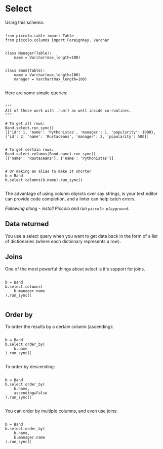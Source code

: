 # Select

Using this schema:

<pre><code class="language-python">
from piccolo.table import Table
from piccolo.columns import ForeignKey, Varchar


class Manager(Table):
    name = Varchar(max_length=100)


class Band(Table):
    name = Varchar(max_length=100)
    manager = Varchar(max_length=100)

</code></pre>

Here are some simple queries:

<pre><code class="language-python">
"""
All of these work with .run() as well inside co-routines.
"""

# To get all rows:
Band.select.run_sync()
[{'id': 1, 'name': 'Pythonistas', 'manager': 1, 'popularity': 1000},
{'id': 2, 'name': 'Rustaceans', 'manager': 2, 'popularity': 500}]


# To get certain rows:
Band.select.columns(Band.name).run_sync()
[{'name': 'Rustaceans'}, {'name': 'Pythonistas'}]


# Or making an alias to make it shorter
b = Band
b.select.columns(b.name).run_sync()

</code></pre>

The advantage of using column objects over say strings, is your text editor can provide code completion, and a linter can help catch errors.

<em>Following along - install Piccolo and run `piccolo playground`.</em>

## Data returned

You use a select query when you want to get data back in the form of a list of dictionaries (where each dictionary represents a row).

## Joins

One of the most powerful things about select is it's support for joins.

<pre><code class="language-python">
b = Band
b.select.columns(
    b.manager.name
).run_sync()

</code></pre>

## Order by

To order the results by a certain column (ascending):

<pre><code class="language-python">
b = Band
b.select.order_by(
    b.name
).run_sync()

</code></pre>

To order by descending:

<pre><code class="language-python">
b = Band
b.select.order_by(
    b.name,
    ascending=False
).run_sync()

</code></pre>

You can order by multiple columns, and even use joins:

<pre><code class="language-python">
b = Band
b.select.order_by(
    b.name,
    b.manager.name
).run_sync()

</code></pre>
